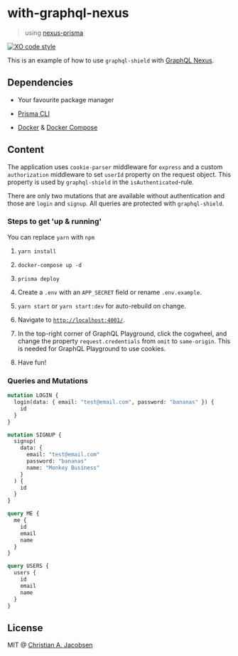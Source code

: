 # with-graphql-nexus

> using [nexus-prisma](https://github.com/prisma/nexus-prisma/)

[![XO code style](https://img.shields.io/badge/code_style-XO-5ed9c7.svg)](https://github.com/xojs/xo)

This is an example of how to use `graphql-shield` with [GraphQL Nexus](https://nexus.js.org/).

## Dependencies

- Your favourite package manager

- [Prisma CLI](https://github.com/prisma/prisma/tree/master/cli)

- [Docker](https://docs.docker.com/install/) & [Docker Compose](https://docs.docker.com/compose/install/)

## Content

The application uses `cookie-parser` middleware for `express` and a custom `authorization` middleware to set `userId` property on the request object. This property is used by `graphql-shield` in the `isAuthenticated`-rule.

There are only two mutations that are available without authentication and those are `login` and `signup`. All queries are protected with `graphql-shield`.

### Steps to get 'up & running'

You can replace `yarn` with `npm`

1. `yarn install`

2. `docker-compose up -d`

3. `prisma deploy`

4. Create a `.env` with an `APP_SECRET` field or rename `.env.example`.

5. `yarn start` or `yarn start:dev` for auto-rebuild on change.

6. Navigate to [`http://localhost:4001/`](http://localhost:4001/).

7. In the top-right corner of GraphQL Playground, click the cogwheel, and change the property `request.credentials` from `omit` to `same-origin`. This is needed for GraphQL Playground to use cookies.

8. Have fun!

### Queries and Mutations

```graphql
mutation LOGIN {
  login(data: { email: "test@email.com", password: "bananas" }) {
    id
  }
}

mutation SIGNUP {
  signup(
    data: {
      email: "test@email.com"
      password: "bananas"
      name: "Monkey Business"
    }
  ) {
    id
  }
}

query ME {
  me {
    id
    email
    name
  }
}

query USERS {
  users {
    id
    email
    name
  }
}
```

## License

MIT @ [Christian A. Jacobsen](https://www.github.com/ChristianJacobsen/)
